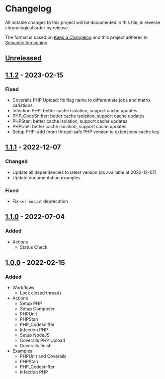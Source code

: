 # Changelog

All notable changes to this project will be documented in this file, in reverse chronological order by release.

The format is based on [Keep a Changelog](http://keepachangelog.com/en/1.0.0/)
and this project adheres to [Semantic Versioning](http://semver.org/spec/v2.0.0.html).

## [Unreleased](https://github.com/orisai/github-workflows/compare/1.1.1...HEAD)

## [1.1.2](https://github.com/orisai/github-workflows/compare/1.1.1...1.1.2) - 2023-02-15

### Fixed

- Coveralls PHP Upload: fix flag name to differentiate jobs and matrix variations
- Infection PHP: better cache isolation, support cache updates
- PHP_CodeSniffer: better cache isolation, support cache updates
- PHPStan: better cache isolation, support cache updates
- PHPUnit: better cache isolation, support cache updates
- Setup PHP: add (non) thread-safe PHP version to extensions cache key

## [1.1.1](https://github.com/orisai/github-workflows/compare/1.1.0...1.1.1) - 2022-12-07

### Changed

- Update all dependencies to latest version (as available at 2022-12-07)
- Update documentation examples

### Fixed

- Fix `set-output` deprecation

## [1.1.0](https://github.com/orisai/github-workflows/compare/1.0.0...1.1.0) - 2022-07-04

### Added

- Actions
  - Status Check

## [1.0.0](https://github.com/orisai/github-workflows/releases/tag/1.0.0) - 2022-02-15

### Added

- Workflows
	- Lock closed threads
- Actions
	- Setup PHP
	- Setup Composer
	- PHPUnit
	- PHPStan
	- PHP_Codesniffer
	- Infection PHP
	- Setup NodeJS
	- Coveralls PHP Upload
	- Coveralls finish
- Examples
	- PHPUnit and Coveralls
	- PHPStan
	- PHP_Codesniffer
	- Infection PHP
